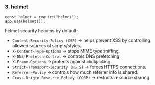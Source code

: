 ### 3. helmet

    const helmet = require("helmet");
    app.use(helmet());

helmet security headers by default:

- `Content-Security-Policy (CSP)` → helps prevent XSS by controlling allowed sources of scripts/styles.
- `X-Content-Type-Options` → stops MIME type sniffing.
- `X-DNS-Prefetch-Control` → controls DNS prefetching.
- `X-Frame-Options` → protects against clickjacking.
- `Strict-Transport-Security (HSTS)` → forces HTTPS connections.
- `Referrer-Policy` → controls how much referrer info is shared.
- `Cross-Origin Resource Policy (CORP)` → restricts resource sharing.
